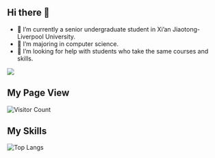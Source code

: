 ## Hi there 👋


- 🔭 I’m currently a senior undergraduate student in Xi’an Jiaotong-Liverpool University.
- 🌱 I’m majoring in computer science.
- 🤔 I’m looking for help with students who take the same courses and skills. 

![](https://github-readme-stats.vercel.app/api?username=oogeuehh&show_icons=true&theme=transparent)

## My Page View
![Visitor Count](https://profile-counter.glitch.me/oogeuehh/count.svg)

## My Skills
![Top Langs](https://github-readme-stats.vercel.app/api/top-langs/?username=oogeuehh&layout=compact&theme=tokyonight)
